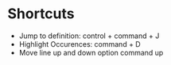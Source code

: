 #  Shortcuts

* Jump to definition: control + command + J
* Highlight Occurences: command + D
* Move line up and down option command up

